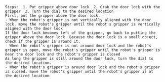 
    Steps:  1. Put gripper above door lock  2. Grab the door lock with the gripper  3. Turn the dial to the desired location 
    First, put the gripper above the door lock.
    - When the robot's gripper is not vertically aligned with the door lock, move the robot's gripper until the robot's gripper is vertically aligned with the door lock
    If the door lock becomes left of the gripper, go back to putting the gripper above the door lock. Because the door lock is a small object, check if the gripper is around it.
    - When the robot's gripper is not around door lock and the robot's gripper is open, move the robot's gripper until the robot's gripper is near the door lock and the robot's gripper is closed
    As long the gripper is still around the door lock, turn the dial to the desired location.
    - When the robot's gripper is around door lock and the robot's gripper is closed, move the robot's gripper until the robot's gripper is at the desired location